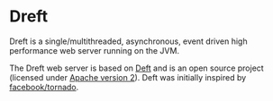 # Dreft
Dreft is a single/multithreaded, asynchronous, event driven high performance web server running on the JVM.

The Dreft web server is based on [Deft] and is an open source project (licensed under [Apache version 2]). Deft was initially inspired by [facebook/tornado].

[Deft]: https://github.com/rschildmeijer/deft
[Apache version 2]: http://www.apache.org/licenses/LICENSE-2.0.html
[facebook/tornado]: http://github.com/facebook/tornado